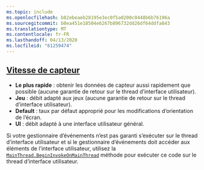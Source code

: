 ```yaml
---
ms.topic: include
ms.openlocfilehash: b82ebeaeb28195e3ec0f5a0200c0448b6b76196a
ms.sourcegitcommit: b0ea451e18504e6267b896732dd26df64ddfa843
ms.translationtype: MT
ms.contentlocale: fr-FR
ms.lasthandoff: 04/13/2020
ms.locfileid: "61259474"
---
```

## <a name="sensor-speed"></a>[Vitesse de capteur](xref:Xamarin.Essentials.SensorSpeed)

- **Le plus rapide** : obtenir les données de capteur aussi rapidement que possible (aucune garantie de retour sur le thread d’interface utilisateur).
- **Jeu** : débit adapté aux jeux (aucune garantie de retour sur le thread d’interface utilisateur).
- **Default** : taux par défaut approprié pour les modifications d’orientation de l’écran.
- **UI** : débit adapté à une interface utilisateur général.

Si votre gestionnaire d’événements n’est pas garanti s’exécuter sur le thread d’interface utilisateur et si le gestionnaire d’événements doit accéder aux éléments de l’interface utilisateur, utilisez la [`MainThread.BeginInvokeOnMainThread`](~/essentials/main-thread.md) méthode pour exécuter ce code sur le thread d’interface utilisateur.
